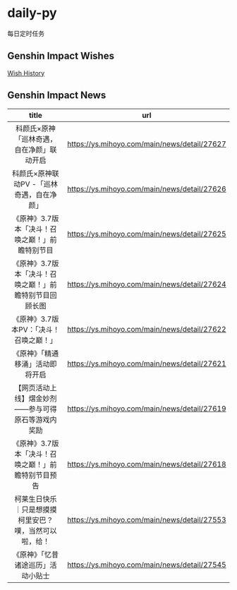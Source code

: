 # daily-py
每日定时任务


## Genshin Impact Wishes
[Wish History](./genshin_impact_wish.md)


## Genshin Impact News

| title | url |
|:---:|:---:|
| 科颜氏×原神「巡林奇遇，自在净颜」联动开启 | https://ys.mihoyo.com/main/news/detail/27627 |
| 科颜氏×原神联动PV -「巡林奇遇，自在净颜」 | https://ys.mihoyo.com/main/news/detail/27626 |
| 《原神》3.7版本「决斗！召唤之巅！」前瞻特别节目 | https://ys.mihoyo.com/main/news/detail/27625 |
| 《原神》3.7版本「决斗！召唤之巅！」前瞻特别节目回顾长图 | https://ys.mihoyo.com/main/news/detail/27624 |
| 《原神》3.7版本PV：「决斗！召唤之巅！」 | https://ys.mihoyo.com/main/news/detail/27622 |
| 《原神》「精通移涌」活动即将开启 | https://ys.mihoyo.com/main/news/detail/27621 |
| 【网页活动上线】熠金妙剂——参与可得原石等游戏内奖励 | https://ys.mihoyo.com/main/news/detail/27619 |
| 《原神》3.7版本「决斗！召唤之巅！」前瞻特别节目预告 | https://ys.mihoyo.com/main/news/detail/27618 |
| 柯莱生日快乐｜只是想摸摸柯里安巴？噗，当然可以啦，给！ | https://ys.mihoyo.com/main/news/detail/27553 |
| 《原神》「忆昔诸途巡历」活动小贴士 | https://ys.mihoyo.com/main/news/detail/27545 |

